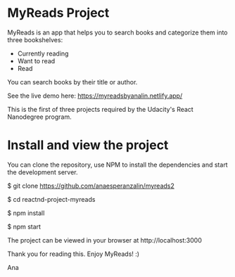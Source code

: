 # MyReads Project

MyReads is an app that helps you to search books and categorize them into three bookshelves: 
- Currently reading
- Want to read 
- Read 

You can search books by their title or author. 

See the live demo here:
https://myreadsbyanalin.netlify.app/

This is the first of three projects required by the Udacity's React Nanodegree program. 

# Install and view the project
You can clone the repository, use NPM to install the dependencies and start the development server. 

$ git clone https://github.com/anaesperanzalin/myreads2

$ cd reactnd-project-myreads

$ npm install

$ npm start 



The project can be viewed in your browser at http://localhost:3000 


Thank you for reading this. Enjoy MyReads! :) 



Ana 
